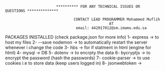 

                           ********** FOR ANY TECHNICAL ISSUES OR QUESTIONS **************

                                   CONTACT LEAD PROGRAMMER Mohammed Muflih
                                                   AT
                                    email: 442017012@sm.imamu.edu.sa

PACKAGES INISTALLED
 (check package.json for more info)
1- express -> to host my files
2- --save nodemon -> to automatically restart the server whenever i change the code
3- hbs -> for if statment in html (engine for html)
4- mysql -> DB
5- dotenv -> to encrpty the data
6- bycryptjs -> to encrypt the password (hash the passwords)
7- cookie-parser -> to use cookies i.e to store data (keep users logged in)
8- jsonwebtoken ->









